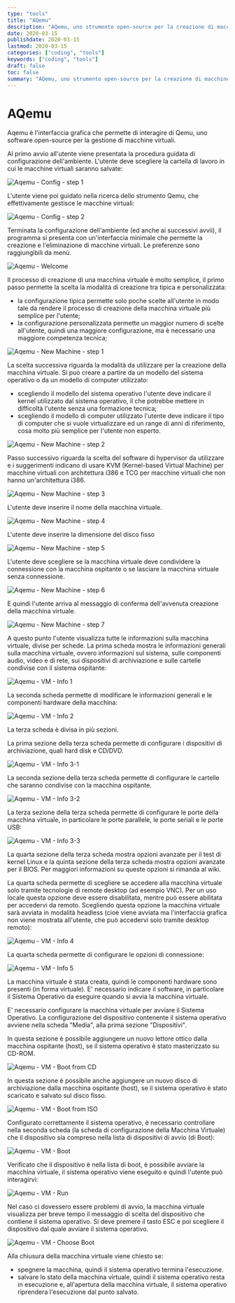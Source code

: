 ```yaml
---
type: "tools"
title: "AQemu"
description: "AQemu, uno strumento open-source per la creazione di macchine virtuali."
date: 2020-03-15
publishdate: 2020-03-15
lastmod: 2020-03-15
categories: ["coding", "tools"]
keywords: ["coding", "tools"]
draft: false
toc: false
summary: "AQemu, uno strumento open-source per la creazione di macchine virtuali."
---
```


# AQemu

Aqemu è l'interfaccia grafica che permette di interagire di Qemu, uno software open-source per la gestione di macchine virtuali. 

Al primo avvio all'utente viene presentata la procedura guidata di configurazione dell'ambiente. L'utente deve scegliere la cartella di lavoro in cui le macchine virtuali saranno salvate:

![Aqemu - Config - step 1](/static/coding/tools/AQemu-Config-Step1.png "Aqemu - Config - step 1")

L'utente viene poi guidato nella ricerca dello strumento Qemu, che effettivamente gestisce le macchine virtuali:

![Aqemu - Config - step 2](/static/coding/tools/AQemu-Config-Step2.png "Aqemu - Config - step 2")

Terminata la configurazione dell'ambiente (ed anche ai successivi avvii), il programma si presenta con un'interfaccia minimale che permette la creazione e l'eliminazione di macchine virtuali. Le preferenze sono raggiungibili da menù.

![Aqemu - Welcome](/static/coding/tools/AQemu-VM-ListEmpty.png "Aqemu - Welcome")

Il processo di creazione di una macchina virtuale è molto semplice, il primo passo permette la scelta la modalità di creazione tra tipica e personalizzata:

- la configurazione tipica permette solo poche scelte all'utente in modo tale da rendere il processo di creazione della macchina virtuale più semplice per l'utente;
- la configurazione personalizzata permette un maggior numero di scelte all'utente, quindi una maggiore configurazione, ma è necessario una maggiore competenza tecnica;

![Aqemu - New Machine - step 1](/static/coding/tools/AQemu-NewVM-Step1.png "Aqemu - New Machine - step 1")

La scelta successiva riguarda la modalità da utilizzare per la creazione della macchina virtuale. Si può creare a partire da un modello del sistema operativo o da un modello di computer utilizzato:

- scegliendo il modello del sistema operativo l'utente deve indicare il kernel utilizzato dal sistema operativo, il che potrebbe mettere in difficoltà l'utente senza una formazione tecnica;
- scegliendo il modello di computer utilizzato l'utente deve indicare il tipo di computer che si vuole virtualizzare ed un range di anni di riferimento, cosa molto più semplice per l'utente non esperto.

![Aqemu - New Machine - step 2](/static/coding/tools/AQemu-NewVM-Step2.png "Aqemu - New Machine - step 2")

Passo successivo riguarda la scelta del software di hypervisor da utilizzare e i suggerimenti indicano di usare KVM (Kernel-based Virtual Machine) per macchine virtuali con architettura i386 e TCG per macchine virtuali che non hanno un'architettura i386.

![Aqemu - New Machine - step 3](/static/coding/tools/AQemu-NewVM-Step3.png "Aqemu - New Machine - step 3")

L'utente deve inserire il nome della macchina virtuale.

![Aqemu - New Machine - step 4](/static/coding/tools/AQemu-NewVM-Step4.png "Aqemu - New Machine - step 4")

L'utente deve inserire la dimensione del disco fisso

![Aqemu - New Machine - step 5](/static/coding/tools/AQemu-NewVM-Step5.png "Aqemu - New Machine - step 5")

L'utente deve scegliere se la macchina virtuale deve condividere la connessione con la macchina ospitante o se lasciare la macchina virtuale senza connessione.

![Aqemu - New Machine - step 6](/static/coding/tools/AQemu-NewVM-Step6.png "Aqemu - New Machine - step 6")

E quindi l'utente arriva al messaggio di conferma dell'avvenuta creazione della macchina virtuale.

![Aqemu - New Machine - step 7](/static/coding/tools/AQemu-NewVM-Step7.png "Aqemu - New Machine - step 7")

A questo punto l'utente visualizza tutte le informazioni sulla macchina virtuale, divise per schede. La prima scheda mostra le informazioni generali sulla macchina virtuale, ovvero informazioni sul sistema, sulle componenti audio, video e di rete, sui dispositivi di archiviazione e sulle cartelle condivise con il sistema ospitante:

![Aqemu - VM - Info 1](/static/coding/tools/AQemu-VM-List1.png "Aqemu - VM - Info 1")

La seconda scheda permette di modificare le informazioni generali e le componenti hardware della macchina:

![Aqemu - VM - Info 2](/static/coding/tools/AQemu-VM-List2.png "Aqemu - VM - Info 2")

La terza scheda è divisa in più sezioni.

La prima sezione della terza scheda permette di configurare i dispositivi di archiviazione, quali hard disk e CD/DVD.

![Aqemu - VM - Info 3-1](/static/coding/tools/AQemu-VM-List3-1.png "Aqemu - VM - Info 3-1")

La seconda sezione della terza scheda permette di configurare le cartelle che saranno condivise con la macchina ospitante.

![Aqemu - VM - Info 3-2](/static/coding/tools/AQemu-VM-List3-2.png "Aqemu - VM - Info 3-2")

La terza sezione della terza scheda permette di configurare le porte della macchina virtuale, in particolare le porte parallele, le porte seriali e le porte USB:

![Aqemu - VM - Info 3-3](/static/coding/tools/AQemu-VM-List3-3.png "Aqemu - VM - Info 3-3")

La quarta sezione della terza scheda mostra opzioni avanzate per il test di kernel Linux e la quinta sezione della terza scheda mostra opzioni avanzate per il BIOS. Per maggiori informazioni su queste opzioni si rimanda al wiki.

La quarta scheda permette di scegliere se accedere alla macchina virtuale solo tramite tecnologie di remote desktop (ad esempio VNC). Per un uso locale questa opzione deve essere disabilitata, mentre può essere abilitata per accedervi da remoto. Scegliendo questa opzione la macchina virtuale sarà avviata in modalità headless (cioè viene avviata ma l'interfaccia grafica non viene mostrata all'utente, che può accedervi solo tramite desktop remoto):

![Aqemu - VM - Info 4](/static/coding/tools/AQemu-VM-List4.png "Aqemu - VM - Info 4")

La quarta scheda permette di configurare le opzioni di connessione:

![Aqemu - VM - Info 5](/static/coding/tools/AQemu-VM-List5.png "Aqemu - VM - Info 5")

La macchina virtuale è stata creata, quindi le componenti hardware sono presenti (in forma virtuale). E' necessario indicare il software, in particolare il Sistema Operativo da eseguire quando si avvia la macchina virtuale.

E' necessario configurare la macchina virtuale per avviare il Sistema Operativo. La configurazione del dispositivo contenente il sistema operativo avviene nella scheda "Media", alla prima sezione "Dispositivi".

In questa sezione è possibile aggiungere un nuovo lettore ottico dalla macchina ospitante (host), se il sistema operativo è stato masterizzato su CD-ROM.

![Aqemu - VM - Boot from CD](/static/coding/tools/AQemu-VM-BootFromCD.png "Aqemu - VM - Boot from CD")

In questa sezione è possibile anche aggiungere un nuovo disco di archiviazione dalla macchina ospitante (host), se il sistema operativo è stato scaricato e salvato sul disco fisso.

![Aqemu - VM - Boot from ISO](/static/coding/tools/AQemu-VM-BootFromISO.png "Aqemu - VM - Boot from ISO")

Configurato correttamente il sistema operativo, è necessario controllare nella seconda scheda (la scheda di configurazione della Macchina Virtuale) che il dispositivo sia compreso nella lista di dispositivi di avvio (di Boot):

![Aqemu - VM - Boot](/static/coding/tools/AQemu-VM-Boot.png "Aqemu - VM - Boot")

Verificato che il dispositivo è nella lista di boot, è possibile avviare la macchina virtuale, il sistema operativo viene eseguito e quindi l'utente può interagirvi:

![Aqemu - VM - Run](/static/coding/tools/AQemu-VM-Run.png "Aqemu - VM - Run")

Nel caso ci dovessero essere problemi di avvio, la macchina virtuale visualizza per breve tempo il messaggio di scelta del dispositivo che contiene il sistema operativo. Si deve premere il tasto ESC e poi scegliere il dispositivo dal quale avviare il sistema operativo.

![Aqemu - VM - Choose Boot](/static/coding/tools/AQemu-VM-RunChooseBoot.png "Aqemu - VM - Choose Boot")

Alla chiusura della macchina virtuale viene chiesto se:

- spegnere la macchina, quindi il sistema operativo termina l'esecuzione.
- salvare lo stato della macchina virtuale, quindi il sistema operativo resta in esecuzione e, all'apertura della macchina virtuale, il sistema operativo riprendera l'esecuzione dal punto salvato.
